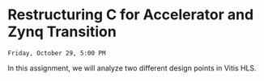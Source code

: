 # Restructuring C for Accelerator and Zynq Transition

```{admonition} Due
Friday, October 29, 5:00 PM
```
In this assignment, we will analyze two different design points in Vitis HLS.